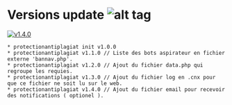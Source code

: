 # Versions update ![alt tag](https://camo.githubusercontent.com/c854ccb6625c6674287cf084391dc66983ac6ec1/687474703a2f2f696d6731352e686f7374696e67706963732e6e65742f706963732f35393837303066696c6539342e706e67)

[![v1.4.0](http://img.shields.io/badge/zip-v1.7.0-blue.svg)](http://papprotect.livehost.fr/papprotect.zip)
```
* protectionantiplagiat init v1.0.0 
* protectionantiplagiat v1.1.0 // Liste des bots aspirateur en fichier externe 'bannav.php'.
* protectionantiplagiat v1.2.0 // Ajout du fichier data.php qui regroupe les requies.
* protectionantiplagiat v1.3.0 // Ajout du fichier log en .cnx pour que ce fichier ne soit lu sur le web.
* protectionantiplagiat v1.4.0 // Ajout du fichier email pour recevoir des notifications ( optionel ).
```
